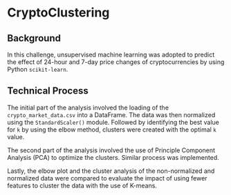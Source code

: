 # CryptoClustering
<h2> Background </h2>
<p> In this challenge, unsupervised machine learning was adopted to predict the effect of 24-hour and 7-day price changes of cryptocurrencies by using Python <code>scikit-learn</code>. </p>
<h2> Technical Process </h2>
<p> The initial part of the analysis involved the loading of the <code>crypto_market_data.csv</code> into a DataFrame. The data was then normalized using the <code>StandardScaler()</code> module. Followed by identifying the best value for <code>k</code> by using the elbow method, clusters were created with the optimal <code>k</code> value.</p>
<p>The second part of the analysis involved the use of Principle Component Analysis (PCA) to optimize the clusters. Similar process was implemented.</p>
<p>Lastly, the elbow plot and the cluster analysis of the non-normalized and normalized data were compared to evaluate the impact of using fewer features to cluster the data with the use of K-means.</p>